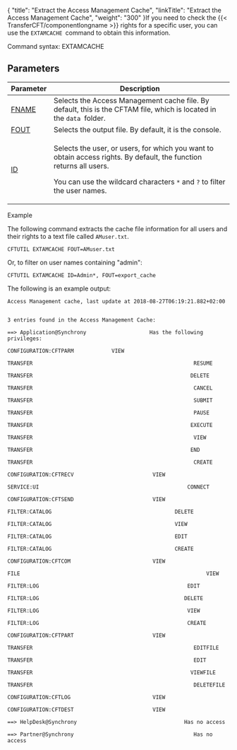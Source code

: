 {
    "title": "Extract the Access Management Cache",
    "linkTitle": "Extract the Access Management Cache",
    "weight": "300"
}If you need to check the {{< TransferCFT/componentlongname  >}} rights for a specific user, you can use the `EXTAMCACHE `command to obtain this information.

Command syntax: EXTAMCACHE

## Parameters

<table>
   <thead>
      <tr>
<th class="TableStyle-SynchTableStyle_interop-HeadE-Column1-Header1">Parameter         </th>
<th class="TableStyle-SynchTableStyle_interop-HeadD-Column1-Header1">Description         </th>
      </tr>
   </thead>
   <tbody>
      <tr>
         <td><a href="../../../../c_intro_userinterfaces/command_summary/parameter_intro/fname">FNAME</a>         </td>
         <td>Selects the Access Management cache file. By default, this is the CFTAM file, which is located in the <code>data </code>folder.         </td>
      </tr>
      <tr>
         <td><a href="../../../../c_intro_userinterfaces/command_summary/parameter_intro/fout">FOUT</a>         </td>
         <td>Selects the output file. By default, it is the console.         </td>
      </tr>
      <tr>
         <td><a href="../../../../c_intro_userinterfaces/command_summary/parameter_intro/id">ID</a>         </td>
         <td><p>Selects the user, or users, for which you want to obtain access rights. By default, the function returns all users.</p>
<p>You can use the wildcard characters <code>*</code> and <code>?</code> to filter the user names.</p>         </td>
      </tr>
   </tbody>
</table>

Example

The following command extracts the cache file information for all users and their rights to a text file called `AMuser.txt`.


    CFTUTIL EXTAMCACHE FOUT=AMuser.txt

Or, to filter on user names containing "admin":


    CFTUTIL EXTAMCACHE ID=Admin*, FOUT=export_cache

The following is an example output:



    Access Management cache, last update at 2018-08-27T06:19:21.882+02:00

     
    3 entries found in the Access Management Cache:

    ==> Application@Synchrony                    Has the following privileges:
     
    CONFIGURATION:CFTPARM            VIEW
     
    TRANSFER                                                   RESUME
     
    TRANSFER                                                  DELETE
     
    TRANSFER                                                   CANCEL
     
    TRANSFER                                                   SUBMIT
     
    TRANSFER                                                   PAUSE
     
    TRANSFER                                                  EXECUTE
     
    TRANSFER                                                   VIEW
     
    TRANSFER                                                  END
     
    TRANSFER                                                   CREATE
     
    CONFIGURATION:CFTRECV                         VIEW
     
    SERVICE:UI                                               CONNECT
     
    CONFIGURATION:CFTSEND                         VIEW
     
    FILTER:CATALOG                                       DELETE
     
    FILTER:CATALOG                                       VIEW
     
    FILTER:CATALOG                                       EDIT
     
    FILTER:CATALOG                                       CREATE
     
    CONFIGURATION:CFTCOM                          VIEW
     
    FILE                                                           VIEW
     
    FILTER:LOG                                               EDIT
     
    FILTER:LOG                                              DELETE
     
    FILTER:LOG                                               VIEW
     
    FILTER:LOG                                               CREATE
     
    CONFIGURATION:CFTPART                         VIEW
     
    TRANSFER                                                   EDITFILE
     
    TRANSFER                                                   EDIT
     
    TRANSFER                                                  VIEWFILE
     
    TRANSFER                                                   DELETEFILE
     
    CONFIGURATION:CFTLOG                          VIEW
     
    CONFIGURATION:CFTDEST                         VIEW

    ==> HelpDesk@Synchrony                                  Has no access

    ==> Partner@Synchrony                                      Has no access

 
